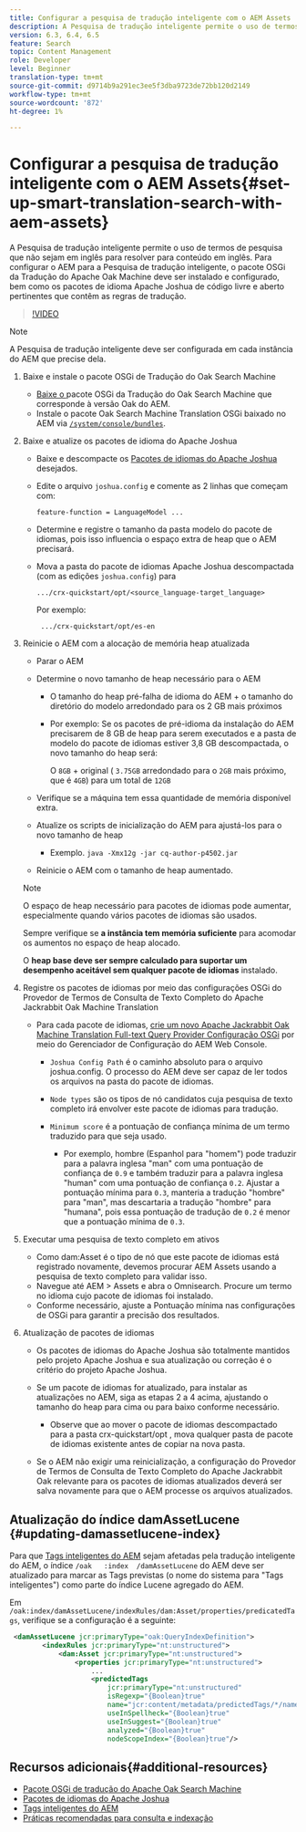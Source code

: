```yaml
---
title: Configurar a pesquisa de tradução inteligente com o AEM Assets
description: A Pesquisa de tradução inteligente permite o uso de termos de pesquisa que não sejam em inglês para resolver para conteúdo em inglês. Para configurar o AEM para a Pesquisa de tradução inteligente, o pacote OSGi da Tradução do Apache Oak Machine deve ser instalado e configurado, bem como os pacotes de idioma Apache Joshua de código livre e aberto pertinentes que contêm as regras de tradução.
version: 6.3, 6.4, 6.5
feature: Search
topic: Content Management
role: Developer
level: Beginner
translation-type: tm+mt
source-git-commit: d9714b9a291ec3ee5f3dba9723de72bb120d2149
workflow-type: tm+mt
source-wordcount: '872'
ht-degree: 1%

---
```



# Configurar a pesquisa de tradução inteligente com o AEM Assets{#set-up-smart-translation-search-with-aem-assets}

A Pesquisa de tradução inteligente permite o uso de termos de pesquisa que não sejam em inglês para resolver para conteúdo em inglês. Para configurar o AEM para a Pesquisa de tradução inteligente, o pacote OSGi da Tradução do Apache Oak Machine deve ser instalado e configurado, bem como os pacotes de idioma Apache Joshua de código livre e aberto pertinentes que contêm as regras de tradução.

>[!VIDEO](https://video.tv.adobe.com/v/21291/?quality=9&learn=on)

>[!NOTE]
>
>A Pesquisa de tradução inteligente deve ser configurada em cada instância do AEM que precise dela.

1. Baixe e instale o pacote OSGi de Tradução do Oak Search Machine
   * [Baixe o ](https://search.maven.org/#search%7Cgav%7C1%7Cg%3A%22org.apache.jackrabbit%22%20AND%20a%3A%22oak-search-mt%22) pacote OSGi da Tradução do Oak Search Machine que corresponde à versão Oak do AEM.
   * Instale o pacote Oak Search Machine Translation OSGi baixado no AEM via [ `/system/console/bundles`](http://localhost:4502/system/console/bundles).

2. Baixe e atualize os pacotes de idioma do Apache Joshua
   * Baixe e descompacte os [Pacotes de idiomas do Apache Joshua](https://cwiki.apache.org/confluence/display/JOSHUA/Language+Packs) desejados.
   * Edite o arquivo `joshua.config` e comente as 2 linhas que começam com:

      ```
      feature-function = LanguageModel ...
      ```

   * Determine e registre o tamanho da pasta modelo do pacote de idiomas, pois isso influencia o espaço extra de heap que o AEM precisará.
   * Mova a pasta do pacote de idiomas Apache Joshua descompactada (com as edições `joshua.config`) para

      ```
      .../crx-quickstart/opt/<source_language-target_language>
      ```

      Por exemplo:

      ```
       .../crx-quickstart/opt/es-en
      ```

3. Reinicie o AEM com a alocação de memória heap atualizada
   * Parar o AEM
   * Determine o novo tamanho de heap necessário para o AEM

      * O tamanho do heap pré-falha de idioma do AEM + o tamanho do diretório do modelo arredondado para os 2 GB mais próximos
      * Por exemplo: Se os pacotes de pré-idioma da instalação do AEM precisarem de 8 GB de heap para serem executados e a pasta de modelo do pacote de idiomas estiver 3,8 GB descompactada, o novo tamanho do heap será:

         O `8GB` + original ( `3.75GB` arredondado para o `2GB` mais próximo, que é `4GB`) para um total de `12GB`
   * Verifique se a máquina tem essa quantidade de memória disponível extra.
   * Atualize os scripts de inicialização do AEM para ajustá-los para o novo tamanho de heap

      * Exemplo. `java -Xmx12g -jar cq-author-p4502.jar`
   * Reinicie o AEM com o tamanho de heap aumentado.

   >[!NOTE]
   >
   >O espaço de heap necessário para pacotes de idiomas pode aumentar, especialmente quando vários pacotes de idiomas são usados.
   >
   >
   >Sempre verifique se **a instância tem memória suficiente** para acomodar os aumentos no espaço de heap alocado.
   >
   >
   >O **heap base deve ser sempre calculado para suportar um desempenho aceitável sem qualquer pacote de idiomas** instalado.

4. Registre os pacotes de idiomas por meio das configurações OSGi do Provedor de Termos de Consulta de Texto Completo do Apache Jackrabbit Oak Machine Translation

   * Para cada pacote de idiomas, [crie um novo Apache Jackrabbit Oak Machine Translation Full-text Query Provider Configuração OSGi](http://localhost:4502/system/console/configMgr/org.apache.jackrabbit.oak.plugins.index.mt.MTFulltextQueryTermsProviderFactory) por meio do Gerenciador de Configuração do AEM Web Console.

      * `Joshua Config Path` é o caminho absoluto para o arquivo joshua.config. O processo do AEM deve ser capaz de ler todos os arquivos na pasta do pacote de idiomas.
      * `Node types` são os tipos de nó candidatos cuja pesquisa de texto completo irá envolver este pacote de idiomas para tradução.
      * `Minimum score` é a pontuação de confiança mínima de um termo traduzido para que seja usado.

         * Por exemplo, hombre (Espanhol para &quot;homem&quot;) pode traduzir para a palavra inglesa &quot;man&quot; com uma pontuação de confiança de `0.9` e também traduzir para a palavra inglesa &quot;human&quot; com uma pontuação de confiança `0.2`. Ajustar a pontuação mínima para `0.3`, manteria a tradução &quot;hombre&quot; para &quot;man&quot;, mas descartaria a tradução &quot;hombre&quot; para &quot;humana&quot;, pois essa pontuação de tradução de `0.2` é menor que a pontuação mínima de `0.3`.

5. Executar uma pesquisa de texto completo em ativos
   * Como dam:Asset é o tipo de nó que este pacote de idiomas está registrado novamente, devemos procurar AEM Assets usando a pesquisa de texto completo para validar isso.
   * Navegue até AEM > Assets e abra o Omnisearch. Procure um termo no idioma cujo pacote de idiomas foi instalado.
   * Conforme necessário, ajuste a Pontuação mínima nas configurações de OSGi para garantir a precisão dos resultados.

6. Atualização de pacotes de idiomas
   * Os pacotes de idiomas do Apache Joshua são totalmente mantidos pelo projeto Apache Joshua e sua atualização ou correção é o critério do projeto Apache Joshua.
   * Se um pacote de idiomas for atualizado, para instalar as atualizações no AEM, siga as etapas 2 a 4 acima, ajustando o tamanho do heap para cima ou para baixo conforme necessário.

      * Observe que ao mover o pacote de idiomas descompactado para a pasta crx-quickstart/opt , mova qualquer pasta de pacote de idiomas existente antes de copiar na nova pasta.
   * Se o AEM não exigir uma reinicialização, a configuração do Provedor de Termos de Consulta de Texto Completo do Apache Jackrabbit Oak relevante para os pacotes de idiomas atualizados deverá ser salva novamente para que o AEM processe os arquivos atualizados.


## Atualização do índice damAssetLucene {#updating-damassetlucene-index}

Para que [Tags inteligentes do AEM](https://helpx.adobe.com/experience-manager/6-3/assets/using/touch-ui-smart-tags.html) sejam afetadas pela tradução inteligente do AEM, o índice `/oak   :index  /damAssetLucene` do AEM deve ser atualizado para marcar as Tags previstas (o nome do sistema para &quot;Tags inteligentes&quot;) como parte do índice Lucene agregado do AEM.

Em `/oak:index/damAssetLucene/indexRules/dam:Asset/properties/predicatedTags`, verifique se a configuração é a seguinte:

```xml
 <damAssetLucene jcr:primaryType="oak:QueryIndexDefinition">
        <indexRules jcr:primaryType="nt:unstructured">
            <dam:Asset jcr:primaryType="nt:unstructured">
                <properties jcr:primaryType="nt:unstructured">
                    ...
                    <predictedTags
                        jcr:primaryType="nt:unstructured"
                        isRegexp="{Boolean}true"
                        name="jcr:content/metadata/predictedTags/*/name"
                        useInSpellheck="{Boolean}true"
                        useInSuggest="{Boolean}true"
                        analyzed="{Boolean}true"
                        nodeScopeIndex="{Boolean}true"/>
```

## Recursos adicionais{#additional-resources}

* [Pacote OSGi de tradução do Apache Oak Search Machine](https://search.maven.org/#search%7Cgav%7C1%7Cg%3A%22org.apache.jackrabbit%22%20AND%20a%3A%22oak-search-mt%22)
* [Pacotes de idiomas do Apache Joshua](https://cwiki.apache.org/confluence/display/JOSHUA/Language+Packs)
* [Tags inteligentes do AEM](https://helpx.adobe.com/experience-manager/6-3/assets/using/touch-ui-smart-tags.html)
* [Práticas recomendadas para consulta e indexação](https://helpx.adobe.com/experience-manager/6-5/sites/deploying/using/best-practices-for-queries-and-indexing.html)